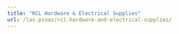 ```yaml
---
title: "RCL Hardware & Electrical Supplies"
url: /las-pinas/rcl-hardware-and-electrical-supplies/
---
```

